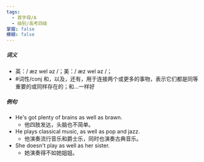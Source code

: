 ```yaml
---
tags:
  - 首字母/A
  - 级别/高考四级
掌握: false
模糊: false
---
```

##### 词义
- 英：/ æz wel əz /；美：/ æz wel əz /；
- #词性/conj  和，以及，还有，用于连接两个或更多的事物，表示它们都是同等重要的或同样存在的；和…一样好
##### 例句
- He's got plenty of brains as well as brawn.
	- 他四肢发达，头脑也不简单。
- He plays classical music, as well as pop and jazz.
	- 他演奏流行音乐和爵士乐，同时也演奏古典音乐。
- She doesn't play as well as her sister.
	- 她演奏得不如她姐姐。
